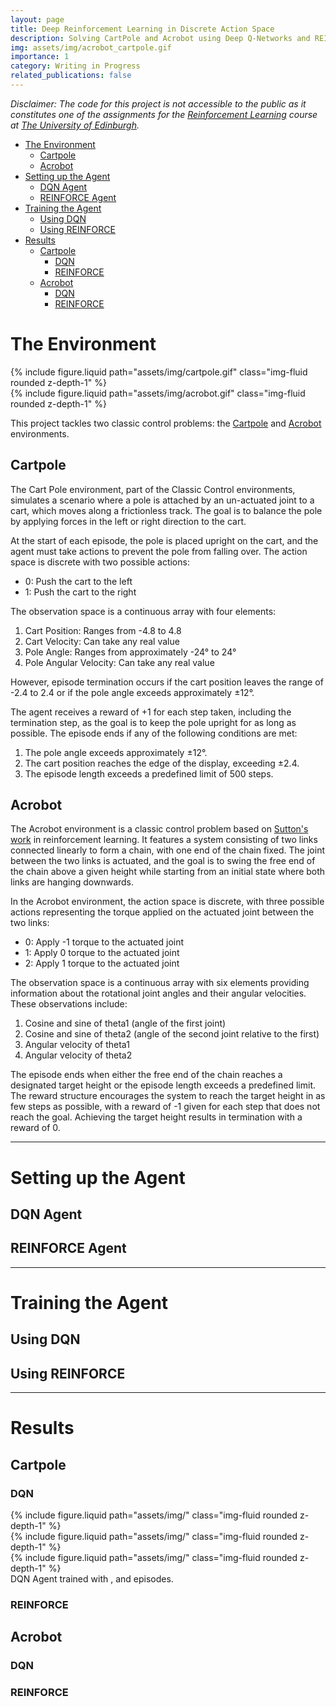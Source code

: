 ```yaml
---
layout: page
title: Deep Reinforcement Learning in Discrete Action Space
description: Solving CartPole and Acrobot using Deep Q-Networks and REINFORCE
img: assets/img/acrobot_cartpole.gif
importance: 1
category: Writing in Progress
related_publications: false
---
```


*Disclaimer: The code for this project is not accessible to the public as it constitutes one of the assignments for the [Reinforcement Learning](https://opencourse.inf.ed.ac.uk/rl) course at [The University of Edinburgh](https://www.ed.ac.uk/).*

- [The Environment](#the-environment)
  - [Cartpole](#cartpole)
  - [Acrobot](#acrobot)
- [Setting up the Agent](#setting-up-the-agent)
  - [DQN Agent](#dqn-agent)
  - [REINFORCE Agent](#reinforce-agent)
- [Training the Agent](#training-the-agent)
  - [Using DQN](#using-dqn)
  - [Using REINFORCE](#using-reinforce)
- [Results](#results)
  - [Cartpole](#cartpole-1)
    - [DQN](#dqn)
    - [REINFORCE](#reinforce)
  - [Acrobot](#acrobot-1)
    - [DQN](#dqn-1)
    - [REINFORCE](#reinforce-1)

# The Environment

<div class="container">
    <div class="row justify-content-center">
        <div class="col">
            {% include figure.liquid path="assets/img/cartpole.gif" class="img-fluid rounded z-depth-1" %}
        </div>
        <div class="col">
            {% include figure.liquid path="assets/img/acrobot.gif" class="img-fluid rounded z-depth-1" %}
        </div>
    </div>
</div>

This project tackles two classic control problems: the [Cartpole](https://gymnasium.farama.org/environments/classic_control/cart_pole/) and [Acrobot](https://gymnasium.farama.org/environments/classic_control/acrobot/) environments.

## Cartpole

The Cart Pole environment, part of the Classic Control environments, simulates a scenario where a pole is attached by an un-actuated joint to a cart, which moves along a frictionless track. The goal is to balance the pole by applying forces in the left or right direction to the cart.

At the start of each episode, the pole is placed upright on the cart, and the agent must take actions to prevent the pole from falling over. The action space is discrete with two possible actions:

- 0: Push the cart to the left
- 1: Push the cart to the right

The observation space is a continuous array with four elements:

1. Cart Position: Ranges from -4.8 to 4.8
2. Cart Velocity: Can take any real value
3. Pole Angle: Ranges from approximately -24° to 24°
4. Pole Angular Velocity: Can take any real value

However, episode termination occurs if the cart position leaves the range of -2.4 to 2.4 or if the pole angle exceeds approximately ±12°.

The agent receives a reward of +1 for each step taken, including the termination step, as the goal is to keep the pole upright for as long as possible. The episode ends if any of the following conditions are met:

1. The pole angle exceeds approximately ±12°.
2. The cart position reaches the edge of the display, exceeding ±2.4.
3. The episode length exceeds a predefined limit of 500 steps.

## Acrobot

The Acrobot environment is a classic control problem based on [Sutton's work](https://papers.nips.cc/paper/1995/hash/8f1d43620bc6bb580df6e80b0dc05c48-Abstract.html) in reinforcement learning. It features a system consisting of two links connected linearly to form a chain, with one end of the chain fixed. The joint between the two links is actuated, and the goal is to swing the free end of the chain above a given height while starting from an initial state where both links are hanging downwards.

In the Acrobot environment, the action space is discrete, with three possible actions representing the torque applied on the actuated joint between the two links:

- 0: Apply -1 torque to the actuated joint
- 1: Apply 0 torque to the actuated joint
- 2: Apply 1 torque to the actuated joint

The observation space is a continuous array with six elements providing information about the rotational joint angles and their angular velocities. These observations include:

1. Cosine and sine of theta1 (angle of the first joint)
2. Cosine and sine of theta2 (angle of the second joint relative to the first)
3. Angular velocity of theta1
4. Angular velocity of theta2

The episode ends when either the free end of the chain reaches a designated target height or the episode length exceeds a predefined limit. The reward structure encourages the system to reach the target height in as few steps as possible, with a reward of -1 given for each step that does not reach the goal. Achieving the target height results in termination with a reward of 0.

---

# Setting up the Agent

## DQN Agent

## REINFORCE Agent

---

# Training the Agent

## Using DQN

## Using REINFORCE

---

# Results

## Cartpole

### DQN

<div class="container">
    <div class="row justify-content-center">
        <div class="col">
            {% include figure.liquid path="assets/img/" class="img-fluid rounded z-depth-1" %}
        </div>
        <div class="col">
            {% include figure.liquid path="assets/img/" class="img-fluid rounded z-depth-1" %}
        </div>
        <div class="col">
            {% include figure.liquid path="assets/img/" class="img-fluid rounded z-depth-1" %}
        </div>
    </div>
    <div class="caption">
        DQN Agent trained with ,  and  episodes.
    </div>
</div>

### REINFORCE

## Acrobot

### DQN

### REINFORCE
